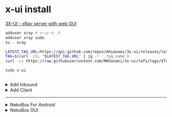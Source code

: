 # x-ui install
[3X-UI - xRay server with web GUI](https://github.com/MHSanaei/3x-ui)



```bash
adduser xray # xray-H..0
adduser xray sudo
su - xray
```

```bash
LATEST_TAG_URL=https://api.github.com/repos/mhsanaei/3x-ui/releases/latest
TAG=$(curl -sSL "$LATEST_TAG_URL" | jq -r '.tag_name')
curl -Ls https://raw.githubusercontent.com/MHSanaei/3x-ui/refs/tags/$TAG/install.sh | sudo bash
```

```bash
sudo x-ui
```

```bash

```


<details>
<summary>Add Inbound </summary>
  
![image](https://github.com/user-attachments/assets/5c275edd-ac2a-4cc2-ae90-f7702cac815c)

![image](https://github.com/user-attachments/assets/92b54a31-9a90-48f5-ba6d-45f2a9a182dd)


![image](https://github.com/user-attachments/assets/1dbaf30e-ad4b-4e54-90bb-ab5ecec9990c)

</details>

<details>
<summary>Add Client </summary>

![image](https://github.com/user-attachments/assets/f947b2fd-7855-48c2-be38-2aed069ac3c1)

</details>

---

<details>
<summary>NekoBox For Android </summary>
  
[NekoBox For Android](https://github.com/MatsuriDayo/NekoBoxForAndroid/releases)

Настройки / Режим VPN для приложений 
</details>

<details>
<summary>NekoBox GUI </summary>

### Ubuntu
[NekoBox For Ubuntu](https://github.com/MatsuriDayo/nekoray/releases)

```bash
sudo mv ~/nekoray.deb /tmp/
sudo apt install /tmp/nekoray.deb
```
чтобы использовать впн только на FireFox, ставим галочку “Режим системного прокси”, а в настройкх FireFox:
127.0.0.1:2081. В настройках яндекса “Не использовать прокси”.




### Windows
[](https://github.com/MatsuriDayo/nekoray)  [Microsoft Visual C++](https://aka.ms/vs/17/release/vc_redist.x64.exe)
[Маршрутизация](https://blancvpn.online/ru/help/NekoRay-windows-split-tunneling)

настройки / настройки маршрутов / Базовые маршруты  
Напрямую: IP
```bash
geoip:ru
geoip:private
```
Напрямую: Домен
```bash
http://192.168.8.1
http://192.168.1.1
```
![image](https://github.com/user-attachments/assets/a2c9ccec-fe69-4953-824a-7e0b668ff3c8) 

![image](https://github.com/user-attachments/assets/08d2754e-90bd-4a30-a8d1-6d604a295308)


</details>
